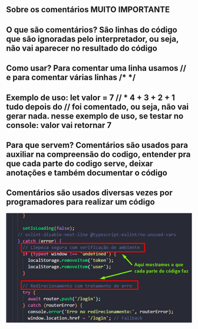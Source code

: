 ## Sobre os comentários **MUITO IMPORTANTE**

## O que são comentários? São linhas do código que são ignoradas pelo interpretador, ou seja, não vai aparecer no resultado do código

## Como usar? Para comentar uma linha usamos // e para comentar várias linhas /* */

## Exemplo de uso: let valor = 7 // * 4 + 3 + 2 + 1 tudo depois do // foi comentado, ou seja, não vai gerar nada. nesse exemplo de uso, se testar no console: valor vai retornar 7

## Para que servem? Comentários são usados para auxiliar na compreensão do codigo, entender pra que cada parte do codigo serve, deixar anotações e também documentar o código

## Comentários são usados diversas vezes por programadores para realizar um código

![Exemplo de comentário em código](image.png)